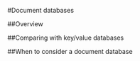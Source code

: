 #Document databases

##Overview


##Comparing with key/value databases


##When to consider a document database
